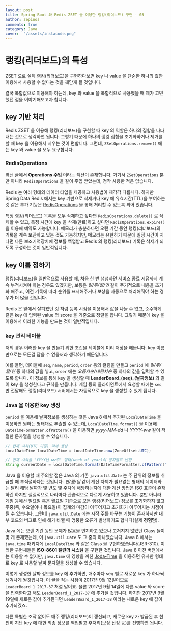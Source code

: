 ```yaml
---
layout: post
title: Spring Boot 와 Redis ZSET 을 이용한 랭킹(리더보드) 구현 - 03
author: zepinos
comments: true
category: Java
cover:  "/assets/instacode.png"
---
```


# 랭킹(리더보드)의 특성

ZSET 으로 실제 랭킹(리더보드)을 구현하다보면 key 나 value 을 단순한 하나의 값만 이용해서 사용할 수 없다는 것을 깨닫게 될 것입니다.

결국 복합값으로 이용해야 하는데, key 와 value 을 복합적으로 사용했을 때 제가 고민했던 점을 이야기해보고자 합니다.

## key 기반 처리

Redis ZSET 을 이용해 랭킹(리더보드)을 구현할 때 key 의 역할은 하나의 집합을 나타내는 것으로 생각하면 됩니다. 그렇기 때문에 하나의 랭킹 집합을 초기화하거나 제거를 할 때 key 을 이용해서 지우는 것이 편합니다. 그런데, `ZSetOperations.remove()` 에는 key 와 value 을 모두 요구합니다.

### RedisOperations

앞선 글에서 **Operations 주입** 이라는 섹션이 존재합니다. 거기서 `ZSetOperations` 뿐만 아니라 `RedisOperations` 을 같이 주입 받았는데, 정작 사용한 적은 없습니다.

Redis 는 여러 형태의 데이터 타입을 제공하고 사용법이 제각각 다릅니다. 하지만 Spring Data Redis 에서는 key 기반으로 삭제거나 key 에 유효시간(TTL)을 부여하는 것 같은 부가 기능은 [RedisOperations](https://docs.spring.io/spring-data/redis/docs/current/api/org/springframework/data/redis/core/RedisOperations.html "Spring Data Redis RedisOperations") 을 통해 처리할 수 있도록 되어 있습니다.

특정 랭킹(리더보드) 목록을 모두 삭제하고 싶다면 `RedisOperations.delete()` 로 삭제할 수 있고, 특정 시간에 key 을 삭제(만료)하고 싶다면 `RedisOperations.expire()` 을 이용해 예약도 가능합니다. 메모리가 충분하다면 오랜 기간 동안 랭킹(리더보드)의 기록을 계속 보관하고 있는 것도 가능하지만, 메모리는 유한하기 때문에 일정 시간이 지나면 다른 보조기억장치에 정보를 백업받고 Redis 의 랭킹(리더보드) 기록은 삭제가 되도록 구성하는 것이 일반적입니다.

## key 이름 정하기

랭킹(리더보드)을 일반적으로 사용할 때, 처음 한 번 생성하면 서비스 종료 시점까지 계속 누적시켜야 하는 경우도 있겠지만, 보통은 *일/주/월/연* 같이 주기적으로 내용을 초기화 해주고, 이전 기록에 따라 순위를 표시해주거나 보상을 자동으로 처리해줘야 하는 경우가 더 많을 것입니다.

Redis 은 앞에서 살펴봤던 것 처럼 등록 시점을 이용해서 값을 나눌 수 없고, 순수하게 같은 key 에 입력된 value 와 score 을 기준으로 정렬을 합니다. 그렇기 때문에 key 을 이용해서 이러한 기능을 만드는 것이 일반적입니다.

### key 관리 테이블

저의 경우 이러한 key 을 만들기 위한 조건을 테이블에 미리 저장을 해둡니다. key 이름만으로는 모든걸 담을 수 없을꺼라 생각하기 때문입니다.

예를 들면, 테이블에 `seq`, `name`, `period`, `order` 등의 컬럼을 만들고 `period` 에 *일/주/월/연* 중 하나의 값을 넣고, `order` 에는 *오름차순/내림차순* 중 하나의 값을 입력할 수 있도록 합니다. 이 정보를 통해 key 을 생성할 때 **LeaderBoard_(seq)_(날짜정보)** 와 같이 key 을 생성한다고 규칙을 만듭니다. 게임 등의 클라이언트에서 요청할 때에는 `seq` 만 전달해도 랭킹(리더보드) 서버에서는 자동적으로 key 을 생성할 수 있게 됩니다.

### Java 을 이용한 key 생성

`period` 을 이용해 날짜정보를 생성하는 것은 Java 8 에서 추가된 `LocalDateTime` 을 이용하면 원하는 형태대로 추출할 수 있는데, `LocalDateTime.format()` 을 이용해 `DateTimeFormatter.ofPattern()` 을 이용하면 *yyyy-MM-dd* 나 *YYYY-ww* 같이 적절한 문자열을 생성할 수 있습니다.

~~~java
// 현재 시각(UTC 기준) 객체 생성
LocalDateTime localDateTime = LocalDateTime.now(ZoneOffset.UTC);

// 현재 시각을 "YYYY년 ww주" 형태(week of year)의 문자열로 변환 
String currentDate = localDateTime.format(DateTimeFormatter.ofPattern("YYYY-ww"));
~~~

Java 을 이용할 때 주의할 점은 Java 의 기존 `java.util.Date` 는 주 단위의 정보를 취급할 때 부적절하다는 것입니다.
*연/월/일* 같이 계산 자체가 필요없는 형태의 데이터와는 달리 해당 날짜가 몇 년도 몇 주차에 해당하는지에 대한 계산 방법은 ISO 표준이 존재하긴 하지만 실질적으로 나라마다 관습적으로 다르게 사용하고 있습니다.
뿐만 아니라 게임 등에선 일요일 혹은 월요일 기준으로 모든 랭킹(리더보드) 정보를 초기화하지 않고 주중(즉, 수요일이나 목요일)이 집계의 마감이 이루어지고 초기화가 이루어지는 시점이 될 수 있습니다. 그런데 `java.util.Date` 에는 시작 주를 바꾸는 기능이 존재하지만 내부 코드의 버그로 인해 해가 바뀔 때 엉뚱한 오류가 발생하기도 합니다(실제 **경험담**).

Java 에는 오랜 기간 동안 문제가 많음을 인지하고 있으나 고쳐지지 않았던 Class 들이 몇 개 존재했는데, 이 `java.util.Date` 도 그 중의 하나였습니다.
Java 8 에서는 `java.time` 패키지에 `LocalDateTime` 와 같은 Class 을 구현하였습니다(JSR-310).
이러한 구현체들은 **ISO-8601 캘린더 시스템** 을 구현한 것입니다.
Java 8 이전 버전에서는 이용할 수 없지만, `java.time` 에 영향을 끼친 [Joda-Time](http://www.joda.org/joda-time/) 을 이용하면 유사한 형태로 key 로 사용할 날짜 문자열을 생성할 수 있습니다.

이렇게 생성한 날짜 정보를 key 에 추가하면, 매주마다 seq 별로 새로운 key 가 하나씩 생겨나게 될것입니다. 이 글을 적는 시점이 2017년 9월 12일이므로 `LeaderBoard_1_2017-37` 처럼 말이죠.
물론 2017년 9월 14일에 다른 value 와 score 을 입력한다고 해도 `LeaderBoard_1_2017-37` 에 추가될 것입니다.
하지만 2017년 9월 19일에 새로운 값이 추가된다면 `LeaderBoard_1_2017-38` 이라는 새로운 key 에 값이 추가되겠죠.

다른 특별한 조작 없이도 매주 랭킹(리더보드)이 갱신되고, 새로운 key 가 발급된 후 천천히 지난 key 에 대한 최종 정보를 백업받고 후처리(보상 산정 등)를 진행하면 됩니다.   
